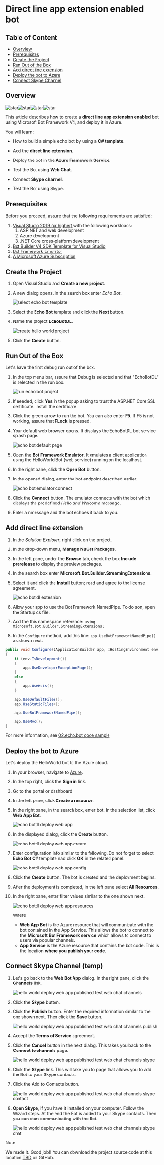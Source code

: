 # Direct line app extension enabled bot

## Table of Content

- [Overview](#overview)
- [Prerequisites](#prerequisites)
- [Create the Project](#create-the-project)
- [Run Out of the Box](#run-out-of-the-box)
- [Add direct line extension](#add-direct-line-extension)
- [Deploy the bot to Azure](#deploy-the-bot-to-azure)
- [Connect Skype Channel](#connect-skype-channel)


## Overview

![star](../../Media/Generic/star.png)![star](../../Media/Generic/star.png)![star](../../Media/Generic/star.png)![star](../../Media/Generic/star.png)

This article describes how to create a **direct line app extension enabled** bot using Microsoft Bot Framework V4, and deploy it in Azure.  

You will learn:

- How to build a simple echo bot by using a **C# template**.
- Add the **direct line extension**.
- Deploy the bot in the **Azure Framework Service**.

- Test the Bot using **Web Chat**.
- Connect **Skype channel**.
- Test the Bot using Skype.

## Prerequisites

Before you proceed, assure that the following requirements are satisfied:

1. [Visual Studio 2019 (or higher)](https://visualstudio.microsoft.com/vs/) with the following workloads:
    1. ASP.NET and web development
    1. Azure development
    1. .NET Core cross-platform development
1. [Bot Builder V4 SDK Template for Visual Studio](https://marketplace.visualstudio.com/items?itemName=BotBuilder.botbuilderv4)
1. [Bot Framework Emulator](https://github.com/Microsoft/BotFramework-Emulator/releases/)
1. [A Microsoft Azure Subscription](https://azure.microsoft.com/en-us/free/?v=18.23)

## Create the Project

1. Open Visual Studio and **Create a new project**.
1. A new dialog opens. In the search box enter *Echo Bot*.

    ![select echo bot template](../../Media/VisualStudio/select_echo_bot_template_VS19.png)

1. Select the **Echo Bot** template and click the **Next** button.
1. Name the project **EchoBotDL**.

    ![create hello world project](../../Media/DirectLine/direct_line_echo_botdl_project.png)

1. Click the **Create** button.

## Run Out of the Box

Let's have the first debug run out of the box.

1. In the top menu bar, assure that Debug is selected and that "EchoBotDL" is selected in the run box.

    ![run echo bot project](../../Media/DirectLine/direct_line_echo_botdl_run.png)

1. If needed, click **Yes** in the popup asking to trust the ASP.NET Core SSL certificate. Install the certificate.
1. Click the green arrow to run the bot. You can also enter **F5**. If F5 is not working, assure that **FLock** is pressed. 
1. Your default web browser opens. It displays the EchoBotDL bot service splash page.

    ![echo bot default page](../../Media/DirectLine/direct_line_echo_botdl_default_page.png)

1. Open the **Bot Framework Emulator**. It emulates a client application using the HelloWorld Bot (web service) running on the localhost.
1. In the right pane, click the **Open Bot** button.
1. In the opened dialog, enter the bot endpoint described earlier.

    ![echo bot emulator connect](../../Media/DirectLine/direct_line_echo_botdl_emulator_connect.png)

1. Click the **Connect** button. The emulator connects with the bot which displays the predefined *Hello and Welcome* message.
1. Enter a nmessage and the bot echoes it back to you.

## Add direct line extension

1. In the *Solution Explorer*, right click on the project.
1. In the drop-down menu, **Manage NuGet Packages**.
1. In the left pane, under the **Browse** tab, check the box **Include prerelease** to display the preview packages.
1. In the search box enter **Microsoft.Bot.Builder.StreamingExtensions**.
1. Select it and click the **Install** button; read and agree to the license agreement.

    ![echo bot dl extesnion](../../Media/DirectLine/direct_line_echo_botdl_extension.png)

1. Allow your app to use the Bot Framework NamedPipe. To do son, open the Startup.cs file.
1. Add the this namespace reference: `using Microsoft.Bot.Builder.StreamingExtensions;`
1. In the `Configure` method, add this line: `app.UseBotFrameworkNamedPipe()` as shown next.

```csharp
public void Configure(IApplicationBuilder app, IHostingEnvironment env)
{
    if (env.IsDevelopment())
    {
        app.UseDeveloperExceptionPage();
    }
    else
    {
        app.UseHsts();
    }

    app.UseDefaultFiles();
    app.UseStaticFiles();

    app.UseBotFrameworkNamedPipe();

    app.UseMvc();
}

```

For more information, see [02.echo.bot code sample](https://github.com/microsoft/BotBuilder-Samples/tree/master/experimental/directline-app-service-extension/csharp_dotnetcore/02.echo-bot)

## Deploy the bot to Azure

Let's deploy the HelloWorld bot to the Azure cloud.

1. In your browser, navigate to [Azure](https://azure.microsoft.com/).
1. In the top right, click the **Sign in** link.
1. Go to the portal or dashboard.
1. In the left pane, click **Create a resource**.
1. In the right pane, in the search box, enter bot. In the selection list, click **Web App Bot**.

    ![echo botdl deploy web app](../../Media/DirectLine/direct_line_echo_botdl_deploy_webapp.png)

1. In the displayed dialog, click the **Create** button.

     ![echo botdl deploy web app create](../../Media/DirectLine/direct_line_echo_botdl_deploy_webapp_create.PNG) 
1. Enter configuration info similar to the following. Do not forget to select **Echo Bot C#** template nad click **OK** in the related panel. 

    ![echo botdl deploy web app config](../../Media/Directline/direct_line_echo_botdl_deploy_webapp_config.png)

1. Click the **Create** button. The bot is created and the deployment begins.
1. After the deployment is completed, in the left pane select **All Resources**.
1. In the right pane, enter filter values similar to the one shown next.

    ![echo botdl deploy web app resources](../../Media/Directline/direct_line_echo_botdl_deploy_webapp_resources.png)

    Where
    - **Web App Bot** is the Azure resource that will communicate with the bot contained in the App Service. This allows the bot to connect to the **Microsoft Bot Framework service** which allows to connect to users via popular channels.
    - **App Service** is the Azure resource that contains the bot code. This is the location **where you publish your code**.

## Connect Skype Channel (temp)

1. Let's go back to the **Web Bot App** dialog. In the right pane, click the **Channels** link.

    ![hello world deploy web app published test web chat channels](../../Media/Examples/HelloWorld/hello_world_deploy_web_app_published_test_web_chat_channels.png)
1. Click the **Skype** button.
1. Click the **Publish** button. Enter the required information similar to the one shown next. Then click the **Save** button.

   ![hello world deploy web app published test web chat channels publish](../../Media/Examples/HelloWorld/hello_world_deploy_web_app_published_test_web_chat_channels_publish.png)

1. Accept the **Terms of Service** agreement.
1. Click the **Cancel** button in the next dialog. This takes you back to the **Connect to channels** page.

    ![hello world deploy web app published test web chat channels skype](../../Media/Examples/HelloWorld/hello_world_deploy_web_app_published_test_web_chat_channels_skype.png)

1. Click the **Skype** link. This will take you to page that allows you to add the Bot to your Skype contacts.
1. Click the Add to Contacts button.

    ![hello world deploy web app published test web chat channels skype contact](../../Media/Examples/HelloWorld/hello_world_deploy_web_app_published_test_web_chat_channels_skype_contact.png)

1. **Open Skype**, if you have it installed on your computer. Follow the Wizard steps. At the end the Bot is added to your Skype contacts. Then you can start communicating with the Bot.

    ![hello world deploy web app published test web chat channels skype chat](../../Media/Examples/HelloWorld/hello_world_deploy_web_app_published_test_web_chat_channels_skype_chat.png)


> [!NOTE]
> We made it. Good job!!
> You can download the project source code at this location [TBD](tbd) on GitHub.
